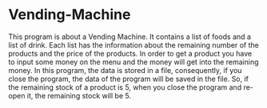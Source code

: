 # Vending-Machine

This program is about a Vending Machine.
It contains a list of foods and a list of drink.
Each list has the information about the remaining number of the products and the price of the products.
In order to get a product you have to input some money on the menu and the money will get into the remaining money.
In this program, the data is stored in a file, consequently, if you close the program, the data of the program will be saved in the file.
So, if the remaining stock of a product is 5, when you close the program and re-open it, the remaining stock will be 5.
